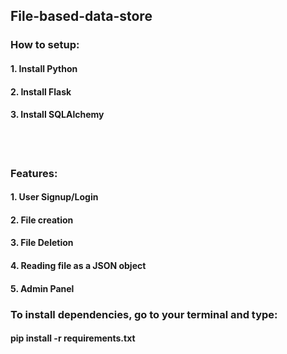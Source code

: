 ## File-based-data-store
### How to setup:
#### 1. Install Python
#### 2. Install Flask
#### 3. Install SQLAlchemy
<br><br>
### Features:
#### 1. User Signup/Login
#### 2. File creation
#### 3. File Deletion
#### 4. Reading file as a JSON object
#### 5. Admin Panel

### To install dependencies, go to your terminal and type:
#### pip install -r requirements.txt
